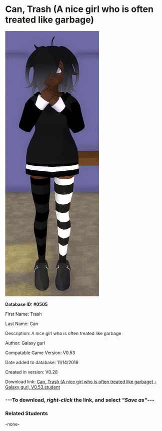 # Can, Trash (A nice girl who is often treated like garbage)

<img src="../../Files/Images/Can, Trash (A nice girl who is often treated like garbage).png" title="Can, Trash (A nice girl who is often treated like garbage) - Galaxy gurl, V0.53">

**Database ID: #0505**

First Name: Trash

Last Name: Can

Description: A nice girl who is often treated like garbage

Author: Galaxy gurl

Compatable Game Version: V0.53

Date added to database: 11/14/2018

Created in version: V0.28

Download link: <a href="https://raw.githubusercontent.com/Arbiter1223/Daigaku-Gurashi-Custom-Students/master/Files/Student%20Files/Can%2C%20Trash%20(A%20nice%20girl%20who%20is%20often%20treated%20like%20garbage)%20-%20Galaxy%20gurl%2C%20V0.53.student">Can, Trash (A nice girl who is often treated like garbage) - Galaxy gurl, V0.53.student</a>

### ---**To download, _right-click_ the link, and select _"Save as"_**---

### Related Students

-none-
